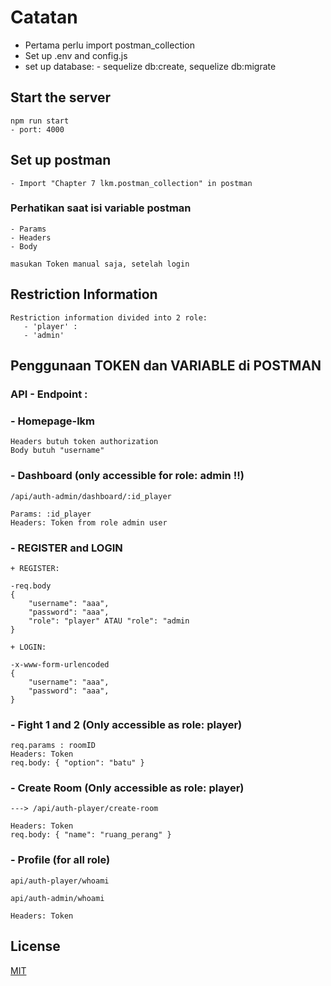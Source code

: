 # Catatan

- Pertama perlu import postman_collection 
- Set up .env and config.js
- set up database: - sequelize db:create, sequelize db:migrate

## Start the server
```
npm run start
- port: 4000
```

## Set up postman
```
- Import "Chapter 7 lkm.postman_collection" in postman
```

### Perhatikan saat isi variable postman
```
- Params
- Headers
- Body

masukan Token manual saja, setelah login
```

## Restriction Information
```
Restriction information divided into 2 role:
   - 'player' : 
   - 'admin'
```

## Penggunaan TOKEN dan VARIABLE di POSTMAN
### API - Endpoint :
###  - Homepage-lkm
```
Headers butuh token authorization
Body butuh "username"

```
###  - Dashboard (only accessible for role: admin !!)
```
/api/auth-admin/dashboard/:id_player

Params: :id_player
Headers: Token from role admin user
```

###  - REGISTER and LOGIN
```
+ REGISTER: 

-req.body
{
    "username": "aaa",
    "password": "aaa",
    "role": "player" ATAU "role": "admin
}

+ LOGIN: 

-x-www-form-urlencoded
{
    "username": "aaa",
    "password": "aaa",
}
```
### - Fight 1 and 2 (Only accessible as role: player)
```
req.params : roomID
Headers: Token
req.body: { "option": "batu" }
```

### - Create Room (Only accessible as role: player)
```
---> /api/auth-player/create-room

Headers: Token
req.body: { "name": "ruang_perang" }
```

### - Profile (for all role)
```
api/auth-player/whoami

api/auth-admin/whoami

Headers: Token
```


## License
[MIT](https://choosealicense.com/licenses/mit/)